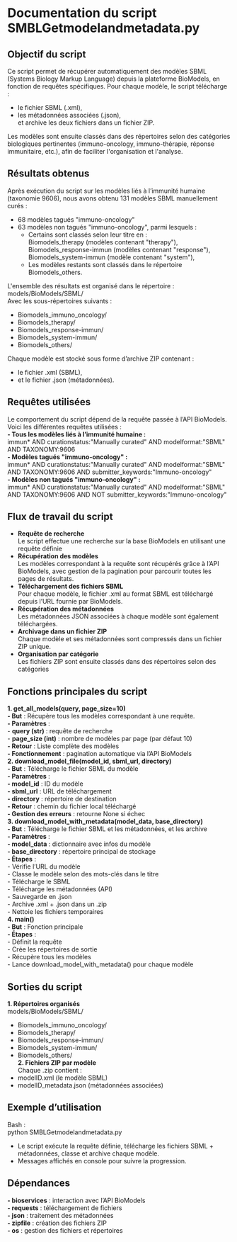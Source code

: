 # Documentation du script SMBLGetmodelandmetadata.py    

## Objectif du script    
Ce script permet de récupérer automatiquement des modèles SBML (Systems Biology Markup Language) depuis la plateforme BioModels, en fonction de requêtes spécifiques. Pour chaque modèle, le script télécharge :  
- le fichier SBML (.xml),  
- les métadonnées associées (.json),    
et archive les deux fichiers dans un fichier ZIP.      

Les modèles sont ensuite classés dans des répertoires selon des catégories biologiques pertinentes (immuno-oncology, immuno-thérapie, réponse immunitaire, etc.), afin de faciliter l'organisation et l'analyse.      

## Résultats obtenus        
Après exécution du script sur les modèles liés à l’immunité humaine (taxonomie 9606), nous avons obtenu 131 modèles SBML manuellement curés :      
- 68 modèles tagués "immuno-oncology"       
- 63 modèles non tagués "immuno-oncology", parmi lesquels :     
  - Certains sont classés selon leur titre en :      
      Biomodels_therapy (modèles contenant "therapy"),      
      Biomodels_response-immun (modèles contenant "response"),        
      Biomodels_system-immun (modèle contenant "system"),      
  - Les modèles restants sont classés dans le répertoire Biomodels_others.      

L'ensemble des résultats est organisé dans le répertoire :      
models/BioModels/SBML/      
Avec les sous-répertoires suivants :      
  - Biomodels_immuno_oncology/      
  - Biomodels_therapy/      
  - Biomodels_response-immun/      
  - Biomodels_system-immun/      
  - Biomodels_others/      

Chaque modèle est stocké sous forme d’archive ZIP contenant :      
- le fichier .xml (SBML),      
- et le fichier .json (métadonnées).      

## Requêtes utilisées    
Le comportement du script dépend de la requête passée à l’API BioModels. Voici les différentes requêtes utilisées :    
**- Tous les modèles liés à l’immunité humaine :**    
immun* AND curationstatus:"Manually curated" AND modelformat:"SBML" AND TAXONOMY:9606    
**- Modèles tagués "immuno-oncology" :**    
immun* AND curationstatus:"Manually curated" AND modelformat:"SBML" AND TAXONOMY:9606 AND submitter_keywords:"Immuno-oncology"    
**- Modèles non tagués "immuno-oncology" :**    
immun* AND curationstatus:"Manually curated" AND modelformat:"SBML" AND TAXONOMY:9606 AND NOT submitter_keywords:"Immuno-oncology"    

## Flux de travail du script    
- **Requête de recherche**    
Le script effectue une recherche sur la base BioModels en utilisant une requête définie    
- **Récupération des modèles**    
Les modèles correspondant à la requête sont récupérés grâce à l’API BioModels, avec gestion de la pagination pour parcourir toutes les pages de résultats.    
- **Téléchargement des fichiers SBML**    
Pour chaque modèle, le fichier .xml au format SBML est téléchargé depuis l’URL fournie par BioModels.    
- **Récupération des métadonnées**      
Les métadonnées JSON associées à chaque modèle sont également téléchargées.    
- **Archivage dans un fichier ZIP**    
Chaque modèle et ses métadonnées sont compressés dans un fichier ZIP unique.    
- **Organisation par catégorie**    
Les fichiers ZIP sont ensuite classés dans des répertoires selon des catégories     

## Fonctions principales du script    
**1. get_all_models(query, page_size=10)**      
  **- But** : Récupère tous les modèles correspondant à une requête.    
  **- Paramètres** :    
    - **query (str)** : requête de recherche    
    - **page_size (int)** : nombre de modèles par page (par défaut 10)    
  **- Retour** : Liste complète des modèles    
  **- Fonctionnement** : pagination automatique via l’API BioModels    
**2. download_model_file(model_id, sbml_url, directory)**  
	**- But** : Télécharge le fichier SBML du modèle  
  **- Paramètres** :  
    **- model_id** : ID du modèle  
    **- sbml_url** : URL de téléchargement  
    **- directory** : répertoire de destination  
  **- Retour** : chemin du fichier local téléchargé  
  **- Gestion des erreurs** : retourne None si échec  
**3. download_model_with_metadata(model_data, base_directory)**  
  **- But** : Télécharge le fichier SBML et les métadonnées, et les archive  
  **- Paramètres** :  
    **- model_data** : dictionnaire avec infos du modèle  
    **- base_directory** : répertoire principal de stockage  
  **- Étapes** :  
    - Vérifie l’URL du modèle  
    - Classe le modèle selon des mots-clés dans le titre  
    - Télécharge le SBML  
    - Télécharge les métadonnées (API)  
    - Sauvegarde en .json  
    - Archive .xml + .json dans un .zip  
    - Nettoie les fichiers temporaires  
**4. main()**  
  **- But** : Fonction principale  
  **- Étapes** :  
      - Définit la requête  
      - Crée les répertoires de sortie  
      - Récupère tous les modèles  
      - Lance download_model_with_metadata() pour chaque modèle  

## Sorties du script  
**1. Répertoires organisés**  
models/BioModels/SBML/  
  - Biomodels_immuno_oncology/  
  - Biomodels_therapy/  
  - Biomodels_response-immun/  
  - Biomodels_system-immun/  
  - Biomodels_others/  
**2. Fichiers ZIP par modèle**  
Chaque .zip contient :  
  - modelID.xml (le modèle SBML)  
  - modelID_metadata.json (métadonnées associées)  

## Exemple d’utilisation  
Bash :    
python SMBLGetmodelandmetadata.py  
- Le script exécute la requête définie, télécharge les fichiers SBML + métadonnées, classe et archive chaque modèle.  
- Messages affichés en console pour suivre la progression.  

## Dépendances  
**- bioservices** : interaction avec l’API BioModels  
**- requests** : téléchargement de fichiers  
**- json** : traitement des métadonnées  
**- zipfile** : création des fichiers ZIP  
**- os** : gestion des fichiers et répertoires  


